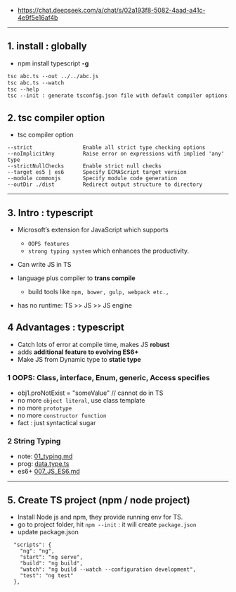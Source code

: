 - https://chat.deepseek.com/a/chat/s/02a193f8-5082-4aad-a41c-4e9f5e16af4b

--- 
## 1. install : globally
- npm install typescript **-g**
```txt
tsc abc.ts --out ../../abc.js
tsc abc.ts --watch
tsc --help
tsc --init : generate tsconfig.json file with default compiler options.
```
## 2. tsc compiler option
- tsc compiler option
```
--strict                Enable all strict type checking options
--noImplicitAny         Raise error on expressions with implied 'any' type
--strictNullChecks      Enable strict null checks
--target es5 | es6      Specify ECMAScript target version
--module commonjs       Specify module code generation
--outDir ./dist         Redirect output structure to directory
```

---
## 3. Intro : typescript
- Microsoft’s extension for JavaScript which supports 
  - `OOPS features` 
  - `strong typing system` which enhances the productivity.
- Can write JS in TS
- language plus compiler to **trans compile**
  -  build tools like `npm, bower, gulp, webpack etc.,`

- has no runtime: TS >> JS >> JS engine

## 4 Advantages : typescript
- Catch lots of error at compile time, makes JS **robust**
- adds **additional feature to evolving ES6+**
- Make JS from Dynamic type to **static type**

### 1 OOPS: Class, interface, Enum, generic, Access specifies
- obj1.proNotExist = "someValue" // cannot do in TS
- no more `object literal`, use class template
- no more `prototype`
- no more `constructor function`
- fact : just syntactical sugar

### 2 String Typing
- note: [01_typing.md](01_typing.md)
- prog: [data.type.ts](../../SupersetTS/basic/data.type.ts)
- es6+ [007_JS_ES6.md](../02_js/007_JS_ES6.md)

---
## 5. Create TS project (npm / node project)
- Install Node js and npm, they provide running env for TS.
- go to project folder, hit `npm --init` : it will create `package.json`
- update package.json
```json5
  "scripts": {
    "ng": "ng",
    "start": "ng serve",
    "build": "ng build",
    "watch": "ng build --watch --configuration development",
    "test": "ng test"
  },
```


